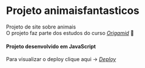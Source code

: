 # Projeto animaisfantasticos
Projeto de site sobre animais  </br>
O projeto faz parte dos estudos do curso  _[Origamid](https://www.origamid.com/)_ :wolf: </br>

#### Projeto desenvolvido em JavaScript </br>
Para visualizar o deploy clique aqui -> _[Deploy](https://tamireshc.github.io/animaisfantasticos//)_
